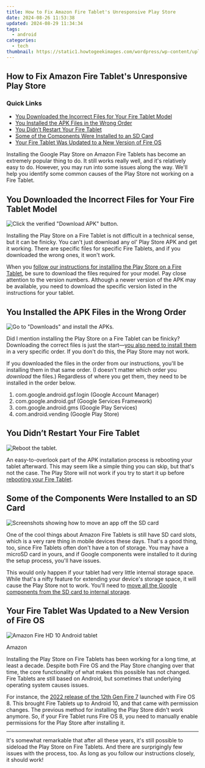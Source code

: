 ```yaml
---
title: How to Fix Amazon Fire Tablet's Unresponsive Play Store
date: 2024-08-26 11:53:38
updated: 2024-08-29 11:34:34
tags:
  - android
categories:
  - tech
thumbnail: https://static1.howtogeekimages.com/wordpress/wp-content/uploads/2024/04/an-amazon-fire-tablet-with-the-play-store-logo-on-the-front-with-a-warning-sign.jpg
---
```


## How to Fix Amazon Fire Tablet's Unresponsive Play Store

### Quick Links

* [You Downloaded the Incorrect Files for Your Fire Tablet Model](https://facebook.techidaily.com/the-visual-voyage-formulating-imagery-into-facebook-artifacts/)
* [You Installed the APK Files in the Wrong Order](https://extra-lessons.techidaily.com/digital-canvas-at-hand-select-the-premier-android-drawing-apps/)
* [You Didn’t Restart Your Fire Tablet](https://android-unlock.techidaily.com/in-2024-5-solutions-for-gionee-unlock-without-password-by-drfone-android/)
* [Some of the Components Were Installed to an SD Card](https://article-helps.techidaily.com/2024-approved-cut-free-video-opening-template-downloads/)
* [Your Fire Tablet Was Updated to a New Version of Fire OS](https://youtube-lab.techidaily.com/ed-outperform-competitors-youtube-visibility-tactics/)

 Installing the Google Play Store on Amazon Fire Tablets has become an extremely popular thing to do. It still works really well, and it's relatively easy to do. However, you may run into some issues along the way. We'll help you identify some common causes of the Play Store not working on a Fire Tablet.

##  You Downloaded the Incorrect Files for Your Fire Tablet Model

![Click the verified "Download APK" button.](https://static1.howtogeekimages.com/wordpress/wp-content/uploads/2023/08/2023-08-22_16-28-51.png) 

 Installing the Play Store on a Fire Tablet is not difficult in a technical sense, but it can be finicky. You can't just download any ol' Play Store APK and get it working. There are specific files for specific Fire Tablets, and if you downloaded the wrong ones, it won't work.

 When you [follow our instructions for installing the Play Store on a Fire Tablet](https://android-location.techidaily.com/how-to-fake-gps-on-android-without-mock-location-for-your-honor-magic-v2-drfone-by-drfone-virtual/), be sure to download the files required for your model. Pay close attention to the version numbers. Although a newer version of the APK may be available, you need to download the specific version listed in the instructions for your tablet.

##  You Installed the APK Files in the Wrong Order

![Go to "Downloads" and install the APKs.](https://static1.howtogeekimages.com/wordpress/wp-content/uploads/2023/08/screenshot_20230822-160748.png) 

 Did I mention installing the Play Store on a Fire Tablet can be finicky? Downloading the correct files is just the start—[you also need to install them](https://screen-mirroring-recording.techidaily.com/a-comparison-of-best-linux-screenshare-utilities/) in a very specific order. If you don't do this, the Play Store may not work.

 If you downloaded the files in the order from our instructions, you'll be installing them in that same order. (I doesn't matter which order you _download_ the files.) Regardless of where you get them, they need to be installed in the order below.

1. com.google.android.gsf.login (Google Account Manager)
2. com.google.android.gsf (Google Services Framework)
3. com.google.android.gms (Google Play Services)
4. com.android.vending (Google Play Store)

##  You Didn’t Restart Your Fire Tablet

![Reboot the tablet.](https://static1.howtogeekimages.com/wordpress/wp-content/uploads/2023/08/screenshot_20230822-160806.png) 

 An easy-to-overlook part of the APK installation process is rebooting your tablet afterward. This may seem like a simple thing you can skip, but that's not the case. The Play Store will not work if you try to start it up before [rebooting your Fire Tablet](https://facebook-video-share.techidaily.com/new-echoes-of-the-past-the-top-10-youtube-sources-for-history-lovers-for-2024/).

##  Some of the Components Were Installed to an SD Card

![Screenshots showing how to move an app off the SD card](https://static1.howtogeekimages.com/wordpress/wp-content/uploads/2023/11/2022-09-22_12-52-38.png) 

 One of the cool things about Amazon Fire Tablets is still have SD card slots, which is a very rare thing in mobile devices these days. That's a good thing, too, since Fire Tablets often don't have a ton of storage. You may have a microSD card in yours, and if Google components were installed to it during the setup process, you'll have issues.

 This would only happen if your tablet had very little internal storage space. While that's a nifty feature for extending your device's storage space, it will cause the Play Store not to work. You'll need to [move all the Google components from the SD card to internal storage](https://extra-lessons.techidaily.com/the-ultimate-guide-to-understanding-android-lightroom/).

##  Your Fire Tablet Was Updated to a New Version of Fire OS

![Amazon Fire HD 10 Android tablet](https://static1.howtogeekimages.com/wordpress/wp-content/uploads/2022/11/amazon-fire-hd-10.jpg) 

Amazon

 Installing the Play Store on Fire Tablets has been working for a long time, at least a decade. Despite both Fire OS and the Play Store changing over that time, the core functionality of what makes this possible has not changed. Fire Tablets are still based on Android, but sometimes that underlying operating system causes issues.

 For instance, the [2022 release of the 12th Gen Fire 7](https://youtube-help.techidaily.com/new-professional-rapid-thumbnail-artistry-for-valorant-games/) launched with Fire OS 8\. This brought Fire Tablets up to Android 10, and that came with permission changes. The previous method for installing the Play Store didn't work anymore. So, if your Fire Tablet runs Fire OS 8, you need to manually enable permissions for the Play Store after installing it.

---

 It's somewhat remarkable that after all these years, it's still possible to sideload the Play Store on Fire Tablets. And there are surprigingly few issues with the process, too. As long as you follow our instructions closely, it should work!

<ins class="adsbygoogle"
     style="display:block"
     data-ad-format="autorelaxed"
     data-ad-client="ca-pub-7571918770474297"
     data-ad-slot="1223367746"></ins>



<ins class="adsbygoogle"
     style="display:block"
     data-ad-client="ca-pub-7571918770474297"
     data-ad-slot="8358498916"
     data-ad-format="auto"
     data-full-width-responsive="true"></ins>
